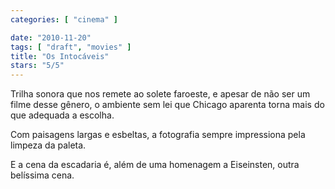 ```yaml
---
categories: [ "cinema" ]

date: "2010-11-20"
tags: [ "draft", "movies" ]
title: "Os Intocáveis"
stars: "5/5"
---
```

Trilha sonora que nos remete ao solete faroeste, e apesar de não ser um filme desse gênero, o ambiente sem lei que Chicago aparenta torna mais do que adequada a escolha.

Com paisagens largas e esbeltas, a fotografia sempre impressiona pela limpeza da paleta.

E a cena da escadaria é, além de uma homenagem a Eiseinsten, outra belíssima cena.
